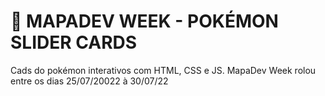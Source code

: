 # 🐛 MAPADEV WEEK - POKÉMON SLIDER CARDS

Cads do pokémon interativos com HTML, CSS e JS. MapaDev Week rolou entre os dias 25/07/20022 à 30/07/22
